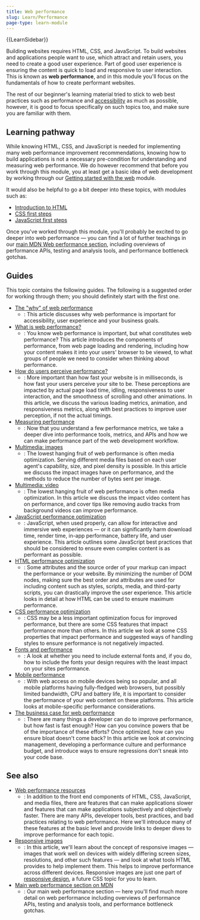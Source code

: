 ```yaml
---
title: Web performance
slug: Learn/Performance
page-type: learn-module
---
```


{{LearnSidebar}}

Building websites requires HTML, CSS, and JavaScript. To build websites and applications people want to use, which attract and retain users, you need to create a good user experience. Part of good user experience is ensuring the content is quick to load and responsive to user interaction. This is known as **web performance**, and in this module you'll focus on the fundamentals of how to create performant websites.

The rest of our beginner's learning material tried to stick to web best practices such as performance and [accessibility](/en-US/docs/Learn/Accessibility) as much as possible, however, it is good to focus specifically on such topics too, and make sure you are familiar with them.

## Learning pathway

While knowing HTML, CSS, and JavaScript is needed for implementing many web performance improvement recommendations, knowing how to build applications is not a necessary pre-condition for understanding and measuring web performance. We do however recommend that before you work through this module, you at least get a basic idea of web development by working through our [Getting started with the web](/en-US/docs/Learn_web_development/Getting_started/Your_first_website) module.

It would also be helpful to go a bit deeper into these topics, with modules such as:

- [Introduction to HTML](/en-US/docs/Learn/HTML/Introduction_to_HTML)
- [CSS first steps](/en-US/docs/Learn_web_development/Core/Styling_basics)
- [JavaScript first steps](/en-US/docs/Learn/JavaScript/First_steps)

Once you've worked through this module, you'll probably be excited to go deeper into web performance — you can find a lot of further teachings in our [main MDN Web performance section](/en-US/docs/Web/Performance), including overviews of performance APIs, testing and analysis tools, and performance bottleneck gotchas.

## Guides

This topic contains the following guides. The following is a suggested order for working through them; you should definitely start with the first one.

- [The "why" of web performance](/en-US/docs/Learn/Performance/why_web_performance)
  - : This article discusses why web performance is important for accessibility, user experience and your business goals.
- [What is web performance?](/en-US/docs/Learn/Performance/What_is_web_performance)
  - : You know web performance is important, but what constitutes web performance? This article introduces the components of performance, from web page loading and rendering, including how your content makes it into your users' browser to be viewed, to what groups of people we need to consider when thinking about performance.
- [How do users perceive performance?](/en-US/docs/Learn/Performance/Perceived_performance)
  - : More important than how fast your website is in milliseconds, is how fast your users perceive your site to be. These perceptions are impacted by actual page load time, idling, responsiveness to user interaction, and the smoothness of scrolling and other animations. In this article, we discuss the various loading metrics, animation, and responsiveness metrics, along with best practices to improve user perception, if not the actual timings.
- [Measuring performance](/en-US/docs/Learn/Performance/Measuring_performance)
  - : Now that you understand a few performance metrics, we take a deeper dive into performance tools, metrics, and APIs and how we can make performance part of the web development workflow.
- [Multimedia: images](/en-US/docs/Learn/Performance/Multimedia)
  - : The lowest hanging fruit of web performance is often media optimization. Serving different media files based on each user agent's capability, size, and pixel density is possible. In this article we discuss the impact images have on performance, and the methods to reduce the number of bytes sent per image.
- [Multimedia: video](/en-US/docs/Learn/Performance/video)
  - : The lowest hanging fruit of web performance is often media optimization. In this article we discuss the impact video content has on performance, and cover tips like removing audio tracks from background videos can improve performance.
- [JavaScript performance optimization](/en-US/docs/Learn/Performance/JavaScript)
  - : JavaScript, when used properly, can allow for interactive and immersive web experiences — or it can significantly harm download time, render time, in-app performance, battery life, and user experience. This article outlines some JavaScript best practices that should be considered to ensure even complex content is as performant as possible.
- [HTML performance optimization](/en-US/docs/Learn/Performance/HTML)
  - : Some attributes and the source order of your markup can impact the performance or your website. By minimizing the number of DOM nodes, making sure the best order and attributes are used for including content such as styles, scripts, media, and third-party scripts, you can drastically improve the user experience. This article looks in detail at how HTML can be used to ensure maximum performance.
- [CSS performance optimization](/en-US/docs/Learn/Performance/CSS)
  - : CSS may be a less important optimization focus for improved performance, but there are some CSS features that impact performance more than others. In this article we look at some CSS properties that impact performance and suggested ways of handling styles to ensure performance is not negatively impacted.
- [Fonts and performance](/en-US/docs/Learn/Performance/Fonts)
  - : A look at whether you need to include external fonts and, if you do, how to include the fonts your design requires with the least impact on your sites performance.
- [Mobile performance](/en-US/docs/Learn/Performance/Mobile)
  - : With web access on mobile devices being so popular, and all mobile platforms having fully-fledged web browsers, but possibly limited bandwidth, CPU and battery life, it is important to consider the performance of your web content on these platforms. This article looks at mobile-specific performance considerations.
- [The business case for web performance](/en-US/docs/Learn/Performance/business_case_for_performance)
  - : There are many things a developer can do to improve performance, but how fast is fast enough? How can you convince powers that be of the importance of these efforts? Once optimized, how can you ensure bloat doesn't come back? In this article we look at convincing management, developing a performance culture and performance budget, and introduce ways to ensure regressions don't sneak into your code base.

## See also

- [Web performance resources](/en-US/docs/Learn/Performance/Web_Performance_Basics)
  - : In addition to the front end components of HTML, CSS, JavaScript, and media files, there are features that can make applications slower and features that can make applications subjectively and objectively faster. There are many APIs, developer tools, best practices, and bad practices relating to web performance. Here we'll introduce many of these features at the basic level and provide links to deeper dives to improve performance for each topic.
- [Responsive images](/en-US/docs/Learn/HTML/Multimedia_and_embedding/Responsive_images)
  - : In this article, we'll learn about the concept of responsive images — images that work well on devices with widely differing screen sizes, resolutions, and other such features — and look at what tools HTML provides to help implement them. This helps to improve performance across different devices. Responsive images are just one part of [responsive design](/en-US/docs/Learn_web_development/Core/CSS_layout/Responsive_Design), a future CSS topic for you to learn.
- [Main web performance section on MDN](/en-US/docs/Web/Performance)
  - : Our main web performance section — here you'll find much more detail on web performance including overviews of performance APIs, testing and analysis tools, and performance bottleneck gotchas.
